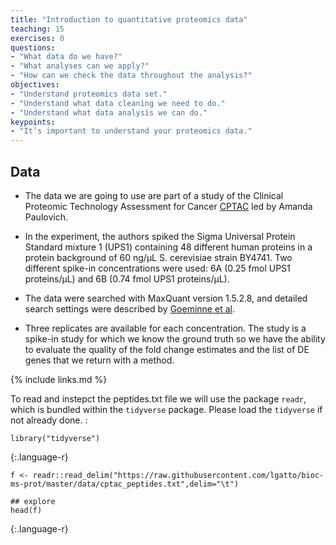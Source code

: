 ```yaml
---
title: "Introduction to quantitative proteomics data"
teaching: 15
exercises: 0
questions:
- "What data do we have?"
- "What analyses can we apply?"
- "How can we check the data throughout the analysis?"
objectives:
- "Understand proteomics data set."
- "Understand what data cleaning we need to do."
- "Understand what data analysis we can do."
keypoints:
- "It’s important to understand your proteomics data."
---
```


## Data 
  - The data we are going to use are part of a study 
  of the Clinical Proteomic Technology Assessment for Cancer
  [CPTAC](https://pubmed.ncbi.nlm.nih.gov/19858499/)
  led by Amanda Paulovich. 
   
  - In the experiment, the authors spiked the Sigma Universal 
  Protein Standard mixture 1 (UPS1) containing 48 different human
  proteins in a protein background of 60 ng/μL S. cerevisiae strain BY4741. 
  Two different spike-in concentrations were used: 6A 
  (0.25 fmol UPS1 proteins/μL) and 6B (0.74 fmol UPS1 proteins/μL).  
  
  - The data were searched with MaxQuant version 1.5.2.8, and detailed search settings were described by [Goeminne et al](https://pubmed.ncbi.nlm.nih.gov/26566788/). 
  
  - Three replicates are available for each concentration. The study is a spike-in study for which we know the ground truth so we have the ability to evaluate the quality of the fold change estimates and the list of DE genes that we return with a method.

{% include links.md %}

To read and instepct the peptides.txt file we will use the package `readr`, which is bundled within the `tidyverse` package. Please load the `tidyverse` if not already done. : 

~~~
library("tidyverse")
~~~
{:.language-r}

~~~
f <- readr::read_delim("https://raw.githubusercontent.com/lgatto/bioc-ms-prot/master/data/cptac_peptides.txt",delim="\t")

## explore
head(f)
~~~
{:.language-r}

